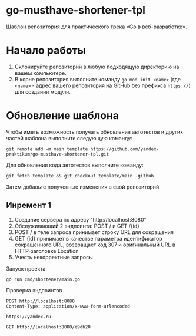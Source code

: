 # go-musthave-shortener-tpl
Шаблон репозитория для практического трека «Go в веб-разработке».

# Начало работы

1. Склонируйте репозиторий в любую подходящую директорию на вашем компьютере.
2. В корне репозитория выполните команду `go mod init <name>` (где `<name>` - адрес вашего репозитория на GitHub без префикса `https://`) для создания модуля.

# Обновление шаблона

Чтобы иметь возможность получать обновления автотестов и других частей шаблона выполните следующую команду:

```
git remote add -m main template https://github.com/yandex-praktikum/go-musthave-shortener-tpl.git
```

Для обновления кода автотестов выполните команду:

```
git fetch template && git checkout template/main .github
```

Затем добавьте полученные изменения в свой репозиторий.

## Инремент 1

1. Создание сервера по адресу "http://localhost:8080"
2. Обслуживающий 2 эндпоинта: POST / и GET /{id}
3. POST / в теле запроса принимает строку URL для сокращения
4. GET {id} принимает в качестве параметра идентификатор сокращенного URL, возвращает код 307 и оригинальный URL в HTTP-заголовке Location
5. Учесть некорректные запросы

Запуск проекта

```
go run cmd/shortener/main.go
```

Проверка эндпоинтов

```http request
POST http://localhost:8080
Content-Type: application/x-www-form-urlencoded

https://yandex.ru
```

```http request
GET http://localhost:8080/e9db20

```